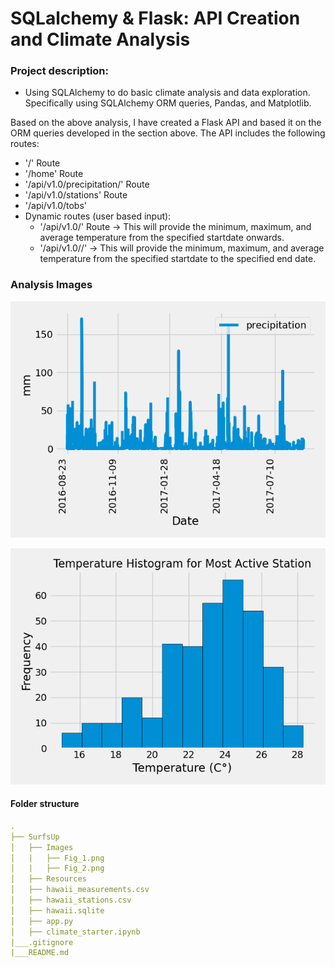 # SQLalchemy & Flask: API Creation and Climate Analysis 

### Project description:
* Using SQLAlchemy to do basic climate analysis and data exploration. Specifically using SQLAlchemy ORM queries, Pandas, and Matplotlib. 

Based on the above analysis, I have created a Flask API and based it on the ORM queries developed in the section above. The API includes the following routes: 
* '/' Route
* '/home' Route
* '/api/v1.0/precipitation/' Route
* '/api/v1.0/stations' Route
* '/api/v1.0/tobs'
* Dynamic routes (user based input):
    * '/api/v1.0/<start>' Route -> This will provide the minimum, maximum, and average temperature from the specified startdate onwards. 
    * '/api/v1.0/<start>/<end>' -> This will provide the minimum, maximum, and average temperature from the specified startdate to the specified end date. 


### Analysis Images
![line_chart](https://github.com/Kokolipa/sqlalchemy-challenge/blob/sqlalchamy/SurfsUp/Images/Fig_1.png)

![histogram](https://github.com/Kokolipa/sqlalchemy-challenge/blob/sqlalchamy/SurfsUp/Images/Fig_2.png)
#### Folder structure
``` yml
.
├── SurfsUp
│   ├── Images    
│   |   ├── Fig_1.png
│   |   ├── Fig_2.png               
│   ├── Resources
│   ├── hawaii_measurements.csv   
│   ├── hawaii_stations.csv 
│   ├── hawaii.sqlite      
│   ├── app.py
│   ├── climate_starter.ipynb
|___.gitignore               
|___README.md
``` 

